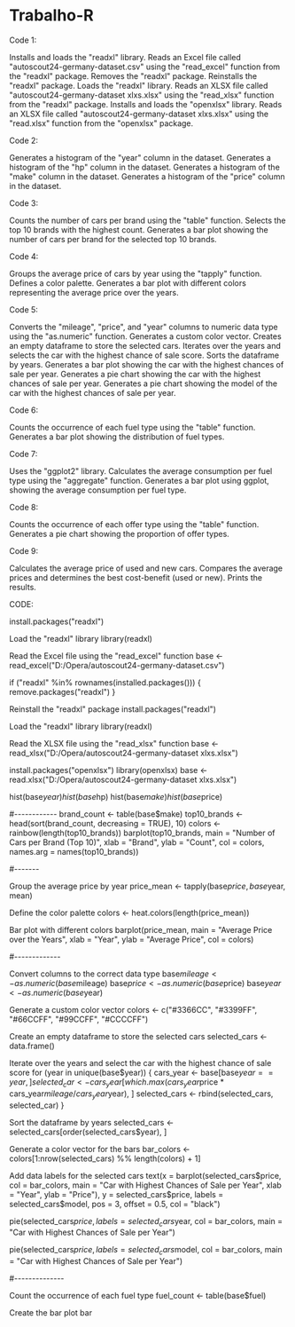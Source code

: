 # Trabalho-R

Code 1:

Installs and loads the "readxl" library.
Reads an Excel file called "autoscout24-germany-dataset.csv" using the "read_excel" function from the "readxl" package.
Removes the "readxl" package.
Reinstalls the "readxl" package.
Loads the "readxl" library.
Reads an XLSX file called "autoscout24-germany-dataset xlxs.xlsx" using the "read_xlsx" function from the "readxl" package.
Installs and loads the "openxlsx" library.
Reads an XLSX file called "autoscout24-germany-dataset xlxs.xlsx" using the "read.xlsx" function from the "openxlsx" package.

Code 2:

Generates a histogram of the "year" column in the dataset.
Generates a histogram of the "hp" column in the dataset.
Generates a histogram of the "make" column in the dataset.
Generates a histogram of the "price" column in the dataset.

Code 3:

Counts the number of cars per brand using the "table" function.
Selects the top 10 brands with the highest count.
Generates a bar plot showing the number of cars per brand for the selected top 10 brands.

Code 4:

Groups the average price of cars by year using the "tapply" function.
Defines a color palette.
Generates a bar plot with different colors representing the average price over the years.

Code 5:

Converts the "mileage", "price", and "year" columns to numeric data type using the "as.numeric" function.
Generates a custom color vector.
Creates an empty dataframe to store the selected cars.
Iterates over the years and selects the car with the highest chance of sale score.
Sorts the dataframe by years.
Generates a bar plot showing the car with the highest chances of sale per year.
Generates a pie chart showing the car with the highest chances of sale per year.
Generates a pie chart showing the model of the car with the highest chances of sale per year.

Code 6:

Counts the occurrence of each fuel type using the "table" function.
Generates a bar plot showing the distribution of fuel types.

Code 7:

Uses the "ggplot2" library.
Calculates the average consumption per fuel type using the "aggregate" function.
Generates a bar plot using ggplot, showing the average consumption per fuel type.

Code 8:

Counts the occurrence of each offer type using the "table" function.
Generates a pie chart showing the proportion of offer types.

Code 9:

Calculates the average price of used and new cars.
Compares the average prices and determines the best cost-benefit (used or new).
Prints the results.


CODE:

install.packages("readxl")

Load the "readxl" library
library(readxl)

Read the Excel file using the "read_excel" function
base <- read_excel("D:/Opera/autoscout24-germany-dataset.csv")

if ("readxl" %in% rownames(installed.packages())) {
remove.packages("readxl")
}

Reinstall the "readxl" package
install.packages("readxl")

Load the "readxl" library
library(readxl)

Read the XLSX file using the "read_xlsx" function
base <- read_xlsx("D:/Opera/autoscout24-germany-dataset xlxs.xlsx")

install.packages("openxlsx")
library(openxlsx)
base <- read.xlsx("D:/Opera/autoscout24-germany-dataset xlxs.xlsx")

hist(base$year)
hist(base$hp)
hist(base$make)
hist(base$price)

#------------
brand_count <- table(base$make)
top10_brands <- head(sort(brand_count, decreasing = TRUE), 10)
colors <- rainbow(length(top10_brands))
barplot(top10_brands, main = "Number of Cars per Brand (Top 10)", xlab = "Brand", ylab = "Count", col = colors, names.arg = names(top10_brands))

#-------

Group the average price by year
price_mean <- tapply(base$price, base$year, mean)

Define the color palette
colors <- heat.colors(length(price_mean))

Bar plot with different colors
barplot(price_mean, main = "Average Price over the Years", xlab = "Year", ylab = "Average Price", col = colors)

#-------------

Convert columns to the correct data type
base$mileage <- as.numeric(base$mileage)
base$price <- as.numeric(base$price)
base$year <- as.numeric(base$year)

Generate a custom color vector
colors <- c("#3366CC", "#3399FF", "#66CCFF", "#99CCFF", "#CCCCFF")

Create an empty dataframe to store the selected cars
selected_cars <- data.frame()

Iterate over the years and select the car with the highest chance of sale score
for (year in unique(base$year)) {
cars_year <- base[base$year == year, ]
selected_car <- cars_year[which.max(cars_year$price * cars_year$mileage / cars_year$year), ]
selected_cars <- rbind(selected_cars, selected_car)
}

Sort the dataframe by years
selected_cars <- selected_cars[order(selected_cars$year), ]

Generate a color vector for the bars
bar_colors <- colors[1:nrow(selected_cars) %% length(colors) + 1]

Add data labels for the selected cars
text(x = barplot(selected_cars$price, col = bar_colors, main = "Car with Highest Chances of Sale per Year", xlab = "Year", ylab = "Price"),
y = selected_cars$price, labels = selected_cars$model, pos = 3, offset = 0.5, col = "black")

pie(selected_cars$price, labels = selected_cars$year, col = bar_colors,
main = "Car with Highest Chances of Sale per Year")

pie(selected_cars$price, labels = selected_cars$model, col = bar_colors,
main = "Car with Highest Chances of Sale per Year")

#--------------

Count the occurrence of each fuel type
fuel_count <- table(base$fuel)

Create the bar plot
bar


